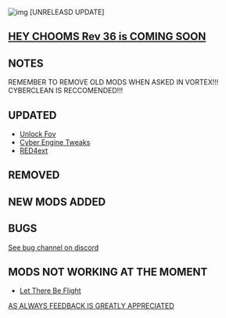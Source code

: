 ![img](https://s11.gifyu.com/images/Cuty-od-Dreams-Logo-YellowUP.png)
[UNRELEASD UPDATE]

[HEY CHOOMS Rev 36 is COMING SOON ](https://)
-

NOTES
-

REMEMBER TO REMOVE OLD MODS WHEN ASKED IN VORTEX!!! 
CYBERCLEAN IS RECCOMENDED!!!


UPDATED
-

- [Unlock Fov](https://www.nexusmods.com/cyberpunk2077/mods/7989?tab=description)
- [Cyber Engine Tweaks](https://www.nexusmods.com/cyberpunk2077/mods/107?tab=description)
- [RED4ext](https://www.nexusmods.com/cyberpunk2077/mods/2380)

REMOVED
-


NEW MODS ADDED 
-


BUGS
-

 [See bug channel on discord](https://discord.gg/xZNztPjA2u)
 

MODS NOT WORKING AT THE MOMENT 
-

- [Let There Be Flight](https://www.nexusmods.com/cyberpunk2077/mods/5208)

[AS ALWAYS FEEDBACK IS GREATLY APPRECIATED](https://)
